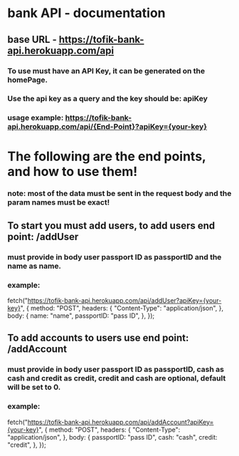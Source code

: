 # bank API - documentation

## base URL - https://tofik-bank-api.herokuapp.com/api

### To use must have an API Key, it can be generated on the homePage.

### Use the api key as a query and the key should be: apiKey

### usage example: https://tofik-bank-api.herokuapp.com/api/{End-Point}?apiKey={your-key}

# The following are the end points, and how to use them!

### note: most of the data must be sent in the request body and the param names must be exact!

## To start you must add users, to add users end point: /addUser

### must provide in body user passport ID as passportID and the name as name.

### example:

fetch("https://tofik-bank-api.herokuapp.com/api/addUser?apiKey={your-key}", {
method: "POST",
headers: {
"Content-Type": "application/json",
},
body: {
name: "name",
passportID: "pass ID",
},
});

## To add accounts to users use end point: /addAccount

### must provide in body user passport ID as passportID, cash as cash and credit as credit, credit and cash are optional, default will be set to 0.

### example:

fetch("https://tofik-bank-api.herokuapp.com/api/addAccount?apiKey={your-key}", {
method: "POST",
headers: {
"Content-Type": "application/json",
},
body: {
passportID: "pass ID",
cash: "cash",
credit: "credit",
},
});
